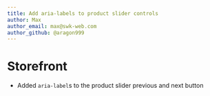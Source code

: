 ```yaml
---
title: Add aria-labels to product slider controls
author: Max
author_email: max@swk-web.com
author_github: @aragon999
---
```

# Storefront
* Added `aria-label`s to the product slider previous and next button
